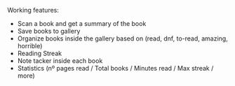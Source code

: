 Working features:
- Scan a book and get a summary of the book
- Save books to gallery
- Organize books inside the gallery based on (read, dnf, to-read, amazing, horrible)
- Reading Streak
- Note tacker inside each book
- Statistics (nº pages read / Total books / Minutes read / Max streak / more)

